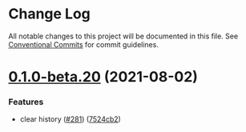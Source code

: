 # Change Log

All notable changes to this project will be documented in this file.
See [Conventional Commits](https://conventionalcommits.org) for commit guidelines.

# [0.1.0-beta.20](https://github.com/prevwong/craft.js/compare/v0.1.0-beta.19...v0.1.0-beta.20) (2021-08-02)


### Features

* clear history ([#281](https://github.com/prevwong/craft.js/issues/281)) ([7524cb2](https://github.com/prevwong/craft.js/commit/7524cb2d59aa81470eadbeb9f1267451b1252bac))
